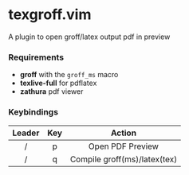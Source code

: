 # texgroff.vim
A plugin to open groff/latex output pdf in preview

### Requirements

* **groff** with the `groff_ms` macro
* **texlive-full** for pdflatex
* **zathura** pdf viewer

### Keybindings

| Leader | Key | Action |
|:------:|:---:|:------:|
| 	/		 |  p  | Open PDF Preview |
| 	/		 |  q  | Compile groff(ms)/latex(tex) |
